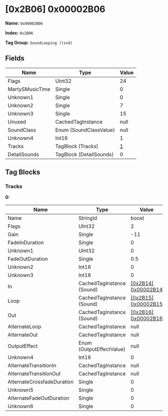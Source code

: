 # [0x2B06] 0x00002B06

**Name:** ```0x00002B06```

**Index:** ```0x2B06```

**Tag Group:** ```SoundLooping (lsnd)```

## Fields

Name	| Type	| Value
---	|---	|---	|
Flags	|UInt32	|24
MartySMusicTime	|Single	|0
Unknown1	|Single	|0
Unknown2	|Single	|7
Unknown3	|Single	|15
Unused	|CachedTagInstance	|null
SoundClass	|Enum (SoundClassValue)	|null
Unknown4	|Int16	|1
Tracks	|TagBlock (Tracks)	|[1](#tracks)
DetailSounds	|TagBlock (DetailSounds)	|0


## Tag Blocks

### Tracks

**0:**

Name	| Type	| Value
---	|---	|---	|
Name	|StringId	|boost
Flags	|UInt32	|2
Gain	|Single	|-11
FadeInDuration	|Single	|0
Unknown1	|UInt32	|0
FadeOutDuration	|Single	|0.5
Unknown2	|Int16	|0
Unknown3	|Int16	|0
In	|CachedTagInstance (Sound)	|[[0x2B14] 0x00002B14](../Sound/2B14.md)
Loop	|CachedTagInstance (Sound)	|[[0x2B15] 0x00002B15](../Sound/2B15.md)
Out	|CachedTagInstance (Sound)	|[[0x2B16] 0x00002B16](../Sound/2B16.md)
AlternateLoop	|CachedTagInstance	|null
AlternateOut	|CachedTagInstance	|null
OutputEffect	|Enum (OutputEffectValue)	|null
Unknown4	|Int16	|0
AlternateTransitionIn	|CachedTagInstance	|null
AlternateTransitionOut	|CachedTagInstance	|null
AlternateCrossfadeDuration	|Single	|0
Unknown5	|Single	|0
AlternateFadeOutDuration	|Single	|0
Unknown6	|Single	|0


